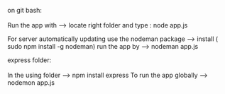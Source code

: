 on git bash: <br> <br>
Run the app with --> locate right folder and type : node app.js <br>

For server automatically updating use the nodeman package --> install ( sudo npm install -g nodeman)
run the app by --> nodeman app.js

express folder: <br> <br>
In the using folder --> npm install express
To run the app globally --> nodemon app.js
